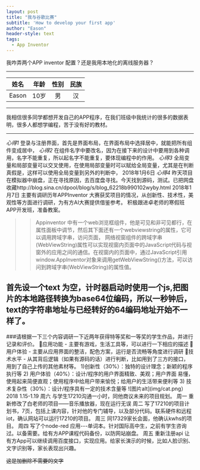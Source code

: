 ```yaml
---
layout: post
title: "我与谷歌比赛"
subtitle: 'How to develop your first app'
author: "Eason"
header-style: text
tags:
  - App Inventor
---
```


我咋弄两个APP inventor 配置？还是我用本地化的离线服务器？

---
姓名|年龄|性别|民族
:---:|:---:|:---:|:---:
Eason|10岁|男|汉
---

我相信很多同学都想开发自己的APP程序，在我们班级中我统计的很多的数据表明，很多人都想学编程，苦于没有好的教材。

---
*心得1*
登录与注册界面，首先是界面布局，在界面布局中选择居中，就能把所有组件变成居中，
*心得2*
在组件名字中要改名，因为在接下来的设计中要用到各种调用，名字不能重复，所以起名字不能重复，要体现编程中的作用。
*心得3*
全局变量和局部变量可以交叉使用，在使用局部变量时可以赋给全局变量，尤其是在判断真假是，这样可以使用全局变量到另外的判断中，
2018年1月6日
*心得4*
昨天项目在模拟器中崩盘，正在寻找原因，去百度盘寻找。今天找到源码，测试。已把网盘收藏http://blog.sina.cn/dpool/blog/s/blog_62218b990102wyby.html
2018年1月7日
主要有调研历年APPInventor 大赛获奖项目的情况，从创新性、技术性，美观性等方面进行调研，为有方AI大赛提供借鉴参考。
积极跟进卓老师的寒假班APP开发班，准备教案。

>>Appinventor 中有一个web浏览框组件，他是可见和非可见都行，在属性面板中调节，然后其下面还有一个webviewstring的属性，它可以调用跨域字串，访问页面，
网络视窗组件的跨域字串(WebViewString)属性可以实现视窗内页面中的JavaScript代码与视窗外的应用之间的通信。在视窗内的页面中，通过JavaScript引用window.AppInventor对象来调用getWebViewString()方法，可以访问到跨域字串(WebViewString)的属性值。

首先设一个text 为空，计时器启动时使用一个js,把图片的本地路径转换为base64位编码，所以一秒钟后，text的字符串地址与已经转好的64编码地址开始不一样了。
---
###请根据一下三个内容调研一下近两年获得特等奖和一等奖的学生作品，并进行记录和评价。
应用功能 - 主要有游戏，生活工具等，可以进行一下相应的描述
用户体验 - 主要从应用界面的整洁，配色方案，运行是否流畅等角度进行调研
技术水平 - 从其背后逻辑（如果有源码的话）进行判断，比如用到了三方的接口，用到了自己上传的其他素材等。
1)创新性（30%）：独特的设计理念；新颖的程序执行等
2) 用户体验（40%）：设计/程序的用户界面精致、美观；用户界面 易懂，使用起来简便直观；使用程序中给用户带来愉悦；给用户的生活带来便利等
3) 技术复杂性（30%）：设计/程序具有一定的技术含量等
![图片alt](img/cat.png）
2018  1.15-1.19
     周六 与学生17210沟通一小时，同他商议未来的项目规划。
     周一 重新修改了白老师的项目——音乐播放器，现在运行无误
     周二 写了17210的项目计划书，7页，包括上课内容，针对他的专门辅导，以及部分代码。联系硬件和远程iot，确认网站可以运行17210的项目。
     周三  同17329家长会面，他确认kwhs的项目。
     周四  写了个node-red 应用---单词本。针对国际高中生，之前有学生咨询过。以备需要。给有方APP课程代码备份，以防网站崩盘。
     周五  重新注册api  让有方App可以继续调用百度接口，实现应用。给家长演示的时候，比如人脸识别、文字识别等，家长表现出兴趣。
     
~~这是加删除不需要的文字~~